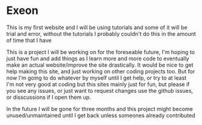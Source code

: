 # Exeon
This is my first website and I will be using tutorials and some of it will be trial and error, without the tutorials I probably couldn't do this in the amount of time that I have
<div>This is a project I will be working on for the foreseable future, I'm hoping to just have fun and add things as I learn more and more code to eventually make an actual website/improve the site drastically. It would be nice to get help making this site, and just working on other coding projects too. But for now I'm going to do whatever by myself until I get help, or try to at least<div>

<div>I'm not very good at coding but this sites mainly just for fun, but please if you see any issues, or just want to request changes use the github issues, or disscussions if I open them up. <div>

In the future I will be gone for three months and this project might become unused/unmaintained until I get back unless someones already contributed
